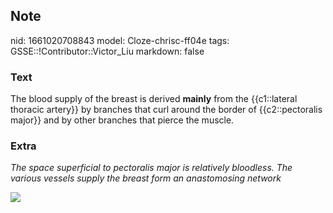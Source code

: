 ## Note
nid: 1661020708843
model: Cloze-chrisc-ff04e
tags: GSSE::!Contributor::Victor_Liu
markdown: false

### Text
<div>
  The blood supply of the breast is derived <b>mainly</b> from the
  {{c1::lateral thoracic artery}} by branches that curl around the
  border of {{c2::pectoralis major}} and by other branches that
  pierce the muscle.
</div>

### Extra
<i>The space superficial to pectoralis major is relatively
bloodless. The various vessels supply the breast form an
anastomosing network</i>
<div><img src="Axillary_branches.PNG"></div>
